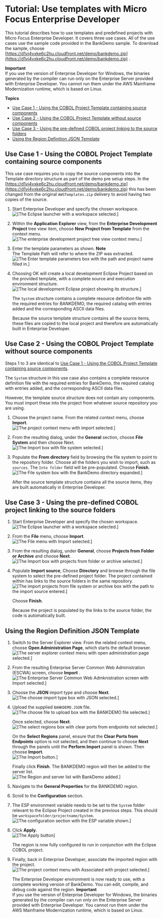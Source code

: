 # Tutorial: Use templates with Micro Focus Enterprise Developer<a name="tutorial-templates-ed"></a>

This tutorial describes how to use templates and predefined projects with Micro Focus Enterprise Developer\. It covers three use cases\. All of the use cases use the sample code provided in the BankDemo sample\. To download the sample, choose [https://d1vi4vxke6c2hu.cloudfront.net/demo/bankdemo.zip](https://d1vi4vxke6c2hu.cloudfront.net/demo/bankdemo.zip) \.

**Important**  
If you use the version of Enterprise Developer for Windows, the binaries generated by the compiler can run only on the Enterprise Server provided with Enterprise Developer\. You cannot run them under the AWS Mainframe Modernization runtime, which is based on Linux\.

**Topics**
+ [Use Case 1 \- Using the COBOL Project Template containing source components](#tutorial-templates-ed-step1)
+ [Use Case 2 \- Using the COBOL Project Template without source components](#tutorial-templates-ed-step2)
+ [Use Case 3 \- Using the pre\-defined COBOL project linking to the source folders](#tutorial-templates-ed-step3)
+ [Using the Region Definition JSON Template](#tutorial-templates-ed-step4)

## Use Case 1 \- Using the COBOL Project Template containing source components<a name="tutorial-templates-ed-step1"></a>

This use case requires you to copy the source components into the Template directory structure as part of the demo pre setup steps\. In the [https://d1vi4vxke6c2hu.cloudfront.net/demo/bankdemo.zip](https://d1vi4vxke6c2hu.cloudfront.net/demo/bankdemo.zip) this has been changed from the original `AWSTemplates.zip` delivery to avoid having two copies of the source\.

1. Start Enterprise Developer and specify the chosen workspace\.  
![\[The Eclipse launcher with a workspace selected.\]](http://docs.aws.amazon.com/m2/latest/userguide/images/ed-uc1-step1.png)

1. Within the **Application Explorer** view, from the **Enterprise Development Project** tree view item, choose **New Project from Template** from the context menu\.  
![\[The enterprise development project tree view context menu.\]](http://docs.aws.amazon.com/m2/latest/userguide/images/ed-uc1-step2.png)

1. Enter the template parameters as shown\.
**Note**  
The Template Path will refer to where the ZIP was extracted\.  
![\[The Enter template parameters box with the path and project name filled in.\]](http://docs.aws.amazon.com/m2/latest/userguide/images/ed-uc1-step3.png)

1. Choosing OK will create a local development Eclipse Project based on the provided template, with a complete source and execution environment structure\.  
![\[The local development Eclipse project showing its structure.\]](http://docs.aws.amazon.com/m2/latest/userguide/images/ed-uc1-step4.png)

   The `System` structure contains a complete resource definition file with the required entries for BANKDEMO, the required catalog with entries added and the corresponding ASCII data files\.

   Because the source template structure contains all the source items, these files are copied to the local project and therefore are automatically built in Enterprise Developer\.

## Use Case 2 \- Using the COBOL Project Template without source components<a name="tutorial-templates-ed-step2"></a>

Steps 1 to 3 are identical to [Use Case 1 \- Using the COBOL Project Template containing source components](#tutorial-templates-ed-step1)\. 

The `System` structure in this use case also contains a complete resource definition file with the required entries for BankDemo, the required catalog with entries added, and the corresponding ASCII data files\.

However, the template source structure does not contain any components\. You must import these into the project from whatever source repository you are using\.

1. Choose the project name\. From the related context menu, choose **Import**\.  
![\[The project context menu with import selected.\]](http://docs.aws.amazon.com/m2/latest/userguide/images/ed-uc2-step4.png)

1. From the resulting dialog, under the **General** section, choose **File System** and then choose Next\.  
![\[The Import box with file system selected.\]](http://docs.aws.amazon.com/m2/latest/userguide/images/ed-uc2-step5.png)

1. Populate the **From directory** field by browsing the file system to point to the repository folder\. Choose all the folders you wish to import, such as `sources`\. The `Into folder` field will be pre\-populated\. Choose **Finish**\.   
![\[The File system box with the BankDemo directory expanded.\]](http://docs.aws.amazon.com/m2/latest/userguide/images/ed-uc2-step6.png)

   After the source template structure contains all the source items, they are built automatically in Enterprise Developer\.

## Use Case 3 \- Using the pre\-defined COBOL project linking to the source folders<a name="tutorial-templates-ed-step3"></a>

1. Start Enterprise Developer and specify the chosen workspace\.  
![\[The Eclipse launcher with a workspace selected.\]](http://docs.aws.amazon.com/m2/latest/userguide/images/ed-uc3-step1.png)

1. From the **File** menu, choose **Import**\.  
![\[The File menu with Import selected.\]](http://docs.aws.amazon.com/m2/latest/userguide/images/ed-uc3-step2.png)

1. From the resulting dialog, under **General**, choose **Projects from Folder or Archive** and choose **Next**\.  
![\[The Import box with projects from folder or archive selected.\]](http://docs.aws.amazon.com/m2/latest/userguide/images/ed-uc3-step3.png)

1. Populate **Import source**, Choose **Directory** and browse through the file system to select the pre\-defined project folder\. The project contained within has links to the source folders in the same repository\.  
![\[The import projects from file system or archive box with the path to the import source entered.\]](http://docs.aws.amazon.com/m2/latest/userguide/images/ed-uc3-step4.png)

   Choose **Finish**\.

   Because the project is populated by the links to the source folder, the code is automatically built\.

## Using the Region Definition JSON Template<a name="tutorial-templates-ed-step4"></a>

1. Switch to the Server Explorer view\. From the related context menu, choose **Open Administration Page**, which starts the default browser\.  
![\[The server explorer context menu with open administration page selected.\]](http://docs.aws.amazon.com/m2/latest/userguide/images/ed-json-admin-page.png)

1. From the resulting Enterprise Server Common Web Administration \(ESCWA\) screen, choose **Import** \.  
![\[The Enterprise Server Common Web Admknistration screen with Import selected.\]](http://docs.aws.amazon.com/m2/latest/userguide/images/ed-json-import.png)

1. Choose the **JSON** import type and choose **Next**\.  
![\[The choose import type box with JSON selected.\]](http://docs.aws.amazon.com/m2/latest/userguide/images/ed-json-import-type.png)

1. Upload the supplied `BANKDEMO.JSON` file\.  
![\[The choose file to upload box with the BANKDEMO file selected.\]](http://docs.aws.amazon.com/m2/latest/userguide/images/ed-json-upload.png)

   Once selected, choose **Next**\.  
![\[The select regions box with clear ports from endpoints not selected.\]](http://docs.aws.amazon.com/m2/latest/userguide/images/ed-json-next.png)

   On the **Select Regions** panel, ensure that the **Clear Ports from Endpoints** option is not selected, and then continue to choose **Next** through the panels until the **Perform Import** panel is shown\. Then choose **Import**\.   
![\[The Import button.\]](http://docs.aws.amazon.com/m2/latest/userguide/images/ed-json-import-button.png)

   Finally click **Finish**\. The BANKDEMO region will then be added to the server list\.  
![\[The Region and server list with BankDemo added.\]](http://docs.aws.amazon.com/m2/latest/userguide/images/ed-json-server-list.png)

1. Navigate to the **General Properties** for the BANKDEMO region\.

1. Scroll to the **Configuration** section\.

1. The ESP environment variable needs to be set to the `System` folder relevant to the Eclipse Project created in the previous steps\. This should be `workspacefolder/projectname/System`\.  
![\[The configuration section with the ESP variable shown.\]](http://docs.aws.amazon.com/m2/latest/userguide/images/ed-json-ESP.png)

1. Click **Apply**\.  
![\[The Apply button\]](http://docs.aws.amazon.com/m2/latest/userguide/images/ed-json-apply-button.png)

   The region is now fully configured to run in conjunction with the Eclipse COBOL project\.

1. Finally, back in Enterprise Developer, associate the imported region with the project\.  
![\[The project context menu with Associated with project selected.\]](http://docs.aws.amazon.com/m2/latest/userguide/images/ed-json-associate.png)

   The Enterprise Developer environment is now ready to use, with a complete working version of BankDemo\. You can edit, compile, and debug code against the region\.
**Important**  
If you use the version of Enterprise Developer for Windows, the binaries generated by the compiler can run only on the Enterprise Server provided with Enterprise Developer\. You cannot run them under the AWS Mainframe Modernization runtime, which is based on Linux\.